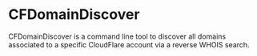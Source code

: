 # CFDomainDiscover
CFDomainDiscover is a command line tool to discover all domains associated to a specific CloudFlare account via a reverse WHOIS search.
